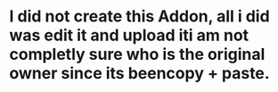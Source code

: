 # I did not create this Addon, all i did was edit it and upload iti am not completly sure who is the original owner since its beencopy + paste.
